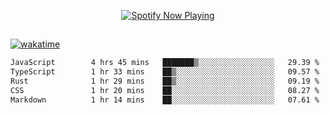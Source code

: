 

<p align="center">
  <a href="https://open.spotify.com/user/31ljmyymhthokwewwcd6dsdmvprm" target="_blank"><img src="https://novatorem-psi-rosy.vercel.app/api/spotify" alt="Spotify Now Playing"/></a>
</p>

##

[![wakatime](https://wakatime.com/badge/user/87646243-158a-4241-a3cb-668e1fa2dbb8.svg)](https://wakatime.com/@87646243-158a-4241-a3cb-668e1fa2dbb8)
<!--START_SECTION:waka-->

```txt
JavaScript        4 hrs 45 mins   ███████▒░░░░░░░░░░░░░░░░░   29.39 %
TypeScript        1 hr 33 mins    ██▒░░░░░░░░░░░░░░░░░░░░░░   09.57 %
Rust              1 hr 29 mins    ██▒░░░░░░░░░░░░░░░░░░░░░░   09.19 %
CSS               1 hr 20 mins    ██░░░░░░░░░░░░░░░░░░░░░░░   08.27 %
Markdown          1 hr 14 mins    ██░░░░░░░░░░░░░░░░░░░░░░░   07.61 %
```

<!--END_SECTION:waka-->
